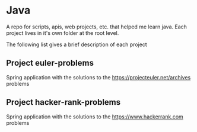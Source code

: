 # Java
A repo for scripts, apis, web projects, etc. that helped me learn java. Each project lives in it's own folder at the root level.

The following list gives a brief description of each project

## Project euler-problems
Spring application with the solutions to the https://projecteuler.net/archives problems

## Project hacker-rank-problems
Spring application with the solutions to the https://www.hackerrank.com problems

